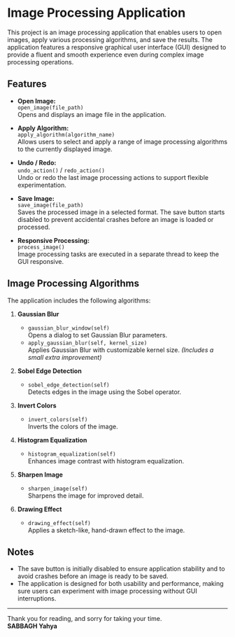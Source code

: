 # Image Processing Application

This project is an image processing application that enables users to open images, apply various processing algorithms, and save the results. The application features a responsive graphical user interface (GUI) designed to provide a fluent and smooth experience even during complex image processing operations.

## Features

- **Open Image:**  
  `open_image(file_path)`  
  Opens and displays an image file in the application.

- **Apply Algorithm:**  
  `apply_algorithm(algorithm_name)`  
  Allows users to select and apply a range of image processing algorithms to the currently displayed image.

- **Undo / Redo:**  
  `undo_action()` / `redo_action()`  
  Undo or redo the last image processing actions to support flexible experimentation.

- **Save Image:**  
  `save_image(file_path)`  
  Saves the processed image in a selected format. The save button starts disabled to prevent accidental crashes before an image is loaded or processed.

- **Responsive Processing:**  
  `process_image()`  
  Image processing tasks are executed in a separate thread to keep the GUI responsive.

## Image Processing Algorithms

The application includes the following algorithms:

1. **Gaussian Blur**  
   - `gaussian_blur_window(self)`  
     Opens a dialog to set Gaussian Blur parameters.  
   - `apply_gaussian_blur(self, kernel_size)`  
     Applies Gaussian Blur with customizable kernel size. *(Includes a small extra improvement)*

2. **Sobel Edge Detection**  
   - `sobel_edge_detection(self)`  
     Detects edges in the image using the Sobel operator.

3. **Invert Colors**  
   - `invert_colors(self)`  
     Inverts the colors of the image.

4. **Histogram Equalization**  
   - `histogram_equalization(self)`  
     Enhances image contrast with histogram equalization.

5. **Sharpen Image**  
   - `sharpen_image(self)`  
     Sharpens the image for improved detail.

6. **Drawing Effect**  
   - `drawing_effect(self)`  
     Applies a sketch-like, hand-drawn effect to the image.

## Notes

- The save button is initially disabled to ensure application stability and to avoid crashes before an image is ready to be saved.
- The application is designed for both usability and performance, making sure users can experiment with image processing without GUI interruptions.

---

Thank you for reading, and sorry for taking your time.  
**SABBAGH Yahya**
